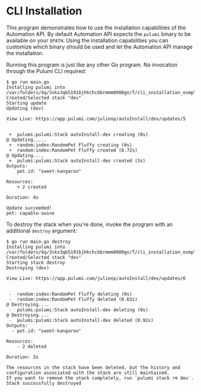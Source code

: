 # CLI Installation

This program demonstrates how to use the installation capabilities of the Automation API. By default Automation API expects the `pulumi` binary to be available on your `$PATH`. Using the installation capabilities you can customize which binary should be used and let the Automation API manage the installation.

Running this program is just like any other Go program. No invocation through the Pulumi CLI required:

```shell
$ go run main.go
Installing pulumi into /var/folders/4q/3skx3qb5191bjhkchcbbrmmm0000gn/T/cli_installation_exmple1292766419
Created/Selected stack "dev"
Starting update
Updating (dev)

View Live: https://app.pulumi.com/julienp/autoInstall/dev/updates/5


 +  pulumi:pulumi:Stack autoInstall-dev creating (0s)
@ Updating.....
 +  random:index:RandomPet Fluffy creating (0s)
 +  random:index:RandomPet Fluffy created (0.72s)
@ Updating....
 +  pulumi:pulumi:Stack autoInstall-dev created (3s)
Outputs:
    pet.id: "sweet-kangaroo"

Resources:
    + 2 created

Duration: 4s

Update succeeded!
pet: capable-swine
```

To destroy the stack when you're done, invoke the program with an additional `destroy` argument:

```shell
$ go run main.go destroy
Installing pulumi into /var/folders/4q/3skx3qb5191bjhkchcbbrmmm0000gn/T/cli_installation_exmple2829698449
Created/Selected stack "dev"
Starting stack destroy
Destroying (dev)

View Live: https://app.pulumi.com/julienp/autoInstall/dev/updates/6


 -  random:index:RandomPet Fluffy deleting (0s)
 -  random:index:RandomPet Fluffy deleted (0.63s)
@ Destroying....
 -  pulumi:pulumi:Stack autoInstall-dev deleting (0s)
@ Destroying....
 -  pulumi:pulumi:Stack autoInstall-dev deleted (0.92s)
Outputs:
  - pet.id: "sweet-kangaroo"

Resources:
    - 2 deleted

Duration: 3s

The resources in the stack have been deleted, but the history and configuration associated with the stack are still maintained.
If you want to remove the stack completely, run `pulumi stack rm dev`.
Stack successfully destroyed
```
